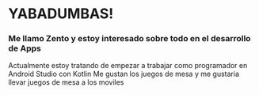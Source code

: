 # YABADUMBAS!

### Me llamo Zento y estoy interesado sobre todo en el desarrollo de Apps

Actualmente estoy tratando de empezar a trabajar como programador en Android Studio con Kotlin
Me gustan los juegos de mesa y me gustaria llevar juegos de mesa a los moviles


<!--
**ZentoBernabeuPerez/ZentoBernabeuPerez** is a ✨ _special_ ✨ repository because its `README.md` (this file) appears on your GitHub profile.

Here are some ideas to get you started:

- 🔭 I’m currently working on ...
- 🌱 I’m currently learning ...
- 👯 I’m looking to collaborate on ...
- 🤔 I’m looking for help with ...
- 💬 Ask me about ...
- 📫 How to reach me: ...
- 😄 Pronouns: ...
- ⚡ Fun fact: ...
-->
